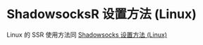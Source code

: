 # ShadowsocksR 设置方法 (Linux)

Linux 的 SSR 使用方法同   [Shadowsocks 设置方法 (Linux)](../SS/6-linux-setup-guide-cn.md) 

